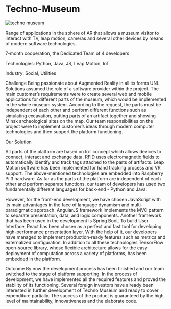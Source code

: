 # Techno-Museum
<img src="https://unl.solutions/sites/default/files/2019-05/main%20jpg.JPG" alt="techno museum">

Range of applications in the sphere of AR that allows a museum visitor to interact with TV, leap motion, cameras and several other devices by means of modern software technologies.

7-month cooperation, the Dedicated Team of 4 developers

Technologies: Python, Java, JS, Leap Motion, IoT

Industry: Social, Utilities

Challenge
Being passionate about Augmented Reality in all its forms UNL Solutions assumed the role of a software provider within the project. The main customer’s requirements were to create several web and mobile applications for different parts of the museum, which would be implemented in the whole museum system. According to the request, the parts must be independent of each other and perform different functions such as simulating excavation, putting parts of an artifact together and showing Minsk archeological sites on the map. Our team responsibilities on the project were to implement customer’s ideas through modern computer technologies and then support the platform functioning.

Our Solution

All parts of the platform are based on IoT concept which allows devices to connect, interact and exchange data. RFID uses electromagnetic fields to automatically identify and track tags attached to the parts of artifacts. Leap Motion software has been implemented for hand tracking process and VR support. The above-mentioned technologies are embedded into Raspberry Pi 3 hardware. As far as the parts of the platform are independent of each other and perform separate functions, our team of developers has used two fundamentally different languages for back-end - Python and Java.

However, for the front-end development, we have chosen JavaScript with its main advantages in the face of language dynamism and multi-paradigmatic approach. AngularJS framework implements the MVC pattern to separate presentation, data, and logic components. Another framework that has been used in the development is Spring Boot. To build User Interface, React has been chosen as a perfect and fast tool for developing high-performance presentation layer. With the help of it, our developers have managed to implement production-ready features such as metrics and externalized configuration. In addition to all these technologies TensorFlow open-source library, whose flexible architecture allows for the easy deployment of computation across a variety of platforms, has been embedded in the platform.

Outcome
By now the development process has been finished and our team switched to the stage of platform supporting. In the process of development, we have implemented all the required features and proved the stability of its functioning. Several foreign investors have already been interested in further development of Techno Museum and ready to cover expenditure partially. The success of the product is guaranteed by the high level of maintainability, innovativeness and the elaborate code.
